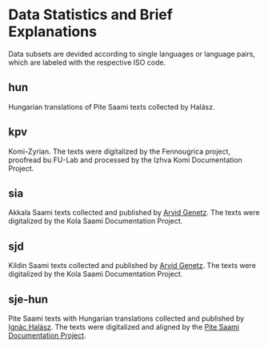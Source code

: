 # Data Statistics and Brief Explanations

Data subsets are devided according to single languages or language pairs, which are labeled with the respective ISO code.

## hun

Hungarian translations of Pite Saami texts collected by Halász.

## kpv

Komi-Zyrian. The texts were digitalized by the Fennougrica project, proofread bu FU-Lab and processed by the Izhva Komi Documentation Project.

## sia

Akkala Saami texts collected and published by [Arvid Genetz](https://en.wikipedia.org/wiki/Arvid_Genetz). The texts were digitalized by the Kola Saami Documentation Project.

## sjd

Kildin Saami texts collected and published by [Arvid Genetz](https://en.wikipedia.org/wiki/Arvid_Genetz). The texts were digitalized by the Kola Saami Documentation Project.

## sje-hun

Pite Saami texts with Hungarian translations collected and published by [Ignác Halász](https://hu.wikipedia.org/wiki/Hal%C3%A1sz_Ign%C3%A1c). The texts were digitalized and aligned by the [Pite Saami Documentation Project](http://saami.uni-freiburg.de/psdp/). 

